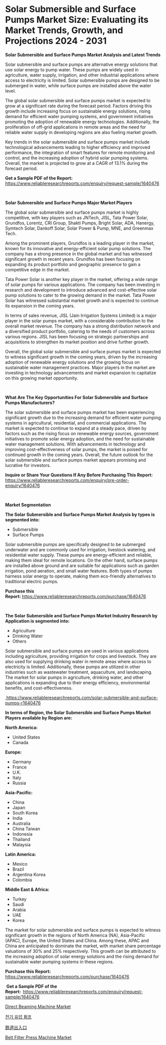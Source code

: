 <p><h1>Solar Submersible and Surface Pumps Market Size: Evaluating its Market Trends, Growth, and Projections 2024 - 2031</h1></p><p><strong>Solar Submersible and Surface Pumps Market Analysis and Latest Trends</strong></p>
<p><p>Solar submersible and surface pumps are alternative energy solutions that use solar energy to pump water. These pumps are widely used in agriculture, water supply, irrigation, and other industrial applications where access to electricity is limited. Solar submersible pumps are designed to be submerged in water, while surface pumps are installed above the water level.</p><p>The global solar submersible and surface pumps market is expected to grow at a significant rate during the forecast period. Factors driving this growth include increasing focus on sustainable energy solutions, rising demand for efficient water pumping systems, and government initiatives promoting the adoption of renewable energy technologies. Additionally, the proliferation of off-grid applications in remote areas and the need for reliable water supply in developing regions are also fueling market growth.</p><p>Key trends in the solar submersible and surface pumps market include technological advancements leading to higher efficiency and improved performance, the integration of smart features for remote monitoring and control, and the increasing adoption of hybrid solar pumping systems. Overall, the market is projected to grow at a CAGR of 13.1% during the forecast period.</p></p>
<p><strong>Get a Sample PDF of the Report:&nbsp;</strong> <a href="https://www.reliableresearchreports.com/enquiry/request-sample/1640476">https://www.reliableresearchreports.com/enquiry/request-sample/1640476</a></p>
<p>&nbsp;</p>
<p><strong>Solar Submersible and Surface Pumps Major Market Players</strong></p>
<p><p>The global solar submersible and surface pumps market is highly competitive, with key players such as JNTech, JISL, Tata Power Solar, Grundfos, Lorentz, CRI Group, Shakti Pumps, Bright Solar, ADA, Hanergy, Symtech Solar, Dankoff Solar, Solar Power & Pump, MNE, and Greenmax Tech. </p><p>Among the prominent players, Grundfos is a leading player in the market, known for its innovative and energy-efficient solar pump solutions. The company has a strong presence in the global market and has witnessed significant growth in recent years. Grundfos has been focusing on expanding its product portfolio and geographic presence to gain a competitive edge in the market.</p><p>Tata Power Solar is another key player in the market, offering a wide range of solar pumps for various applications. The company has been investing in research and development to introduce advanced and cost-effective solar pump solutions to cater to the growing demand in the market. Tata Power Solar has witnessed substantial market growth and is expected to continue its expansion in the coming years.</p><p>In terms of sales revenue, JISL (Jain Irrigation Systems Limited) is a major player in the solar pumps market, with a considerable contribution to the overall market revenue. The company has a strong distribution network and a diversified product portfolio, catering to the needs of customers across various regions. JISL has been focusing on strategic partnerships and acquisitions to strengthen its market position and drive further growth.</p><p>Overall, the global solar submersible and surface pumps market is expected to witness significant growth in the coming years, driven by the increasing adoption of renewable energy solutions and the growing focus on sustainable water management practices. Major players in the market are investing in technology advancements and market expansion to capitalize on this growing market opportunity.</p></p>
<p>&nbsp;</p>
<p><strong>What Are The Key Opportunities For Solar Submersible and Surface Pumps Manufacturers?</strong></p>
<p><p>The solar submersible and surface pumps market has been experiencing significant growth due to the increasing demand for efficient water pumping systems in agricultural, residential, and commercial applications. The market is expected to continue to expand at a steady pace, driven by factors such as the rising focus on renewable energy sources, government initiatives to promote solar energy adoption, and the need for sustainable water management solutions. With advancements in technology and improving cost-effectiveness of solar pumps, the market is poised for continued growth in the coming years. Overall, the future outlook for the solar submersible and surface pumps market appears promising and lucrative for investors.</p></p>
<p><strong>Inquire or Share Your Questions If Any Before Purchasing This Report:</strong> <a href="https://www.reliableresearchreports.com/enquiry/pre-order-enquiry/1640476">https://www.reliableresearchreports.com/enquiry/pre-order-enquiry/1640476</a></p>
<p>&nbsp;</p>
<p><strong>Market Segmentation</strong></p>
<p><strong>The Solar Submersible and Surface Pumps Market Analysis by types is segmented into:</strong></p>
<p><ul><li>Submersible</li><li>Surface Pumps</li></ul></p>
<p><p>Solar submersible pumps are specifically designed to be submerged underwater and are commonly used for irrigation, livestock watering, and residential water supply. These pumps are energy-efficient and reliable, making them ideal for remote locations. On the other hand, surface pumps are installed above ground and are suitable for applications such as garden irrigation, pond aeration, and small water features. Both types of pumps harness solar energy to operate, making them eco-friendly alternatives to traditional electric pumps.</p></p>
<p><strong>Purchase this Report:&nbsp;</strong><a href="https://www.reliableresearchreports.com/purchase/1640476">https://www.reliableresearchreports.com/purchase/1640476</a></p>
<p>&nbsp;</p>
<p><strong>The Solar Submersible and Surface Pumps Market Industry Research by Application is segmented into:</strong></p>
<p><ul><li>Agriculture</li><li>Drinking Water</li><li>Others</li></ul></p>
<p><p>Solar submersible and surface pumps are used in various applications including agriculture, providing irrigation for crops and livestock. They are also used for supplying drinking water in remote areas where access to electricity is limited. Additionally, these pumps are utilized in other industries such as wastewater treatment, aquaculture, and landscaping. The market for solar pumps in agriculture, drinking water, and other applications is expanding due to their energy efficiency, environmental benefits, and cost-effectiveness.</p></p>
<p><a href="https://www.reliableresearchreports.com/solar-submersible-and-surface-pumps-r1640476">&nbsp;https://www.reliableresearchreports.com/solar-submersible-and-surface-pumps-r1640476</a></p>
<p><strong>In terms of Region, the Solar Submersible and Surface Pumps Market Players available by Region are:</strong></p>
<p>
    <p> <strong> North America: </strong>
        <ul>
            <li>United States</li>
            <li>Canada</li>
        </ul>
        </p> 
    <p> <strong> Europe: </strong>
        <ul>
            <li>Germany</li>
            <li>France</li>
            <li>U.K.</li>
            <li>Italy</li>
            <li>Russia</li>
        </ul>
        </p> 
    <p> <strong> Asia-Pacific: </strong>
        <ul>
            <li>China</li>
            <li>Japan</li>
            <li>South Korea</li>
            <li>India</li>
            <li>Australia</li>
            <li>China Taiwan</li>
            <li>Indonesia</li>
            <li>Thailand</li>
            <li>Malaysia</li>
        </ul>
        </p> 
    <p> <strong> Latin America: </strong>
        <ul>
            <li>Mexico</li>
            <li>Brazil</li>
            <li>Argentina Korea</li>
            <li>Colombia</li>
        </ul>
        </p> 
    <p> <strong> Middle East & Africa: </strong>
        <ul>
            <li>Turkey</li>
            <li>Saudi</li>
            <li>Arabia</li>
            <li>UAE</li>
            <li>Korea</li>
        </ul>
    </p>
    </p>
<p><p>The market for solar submersible and surface pumps is expected to witness significant growth in the regions of North America (NA), Asia-Pacific (APAC), Europe, the United States and China. Among these, APAC and China are anticipated to dominate the market, with market share percentage valuations of 30% and 25% respectively. This growth can be attributed to the increasing adoption of solar energy solutions and the rising demand for sustainable water pumping systems in these regions.</p></p>
<p><strong>Purchase this Report: </strong><a href="https://www.reliableresearchreports.com/purchase/1640476">https://www.reliableresearchreports.com/purchase/1640476</a></p>
<p>&nbsp;<strong>Get a Sample PDF of the Report:&nbsp;&nbsp;</strong><a href="https://www.reliableresearchreports.com/enquiry/request-sample/1640476">https://www.reliableresearchreports.com/enquiry/request-sample/1640476</a></p>
<p><strong></strong></p>
<p><p><a href="https://github.com/changoleonlaverguenzanoexiste/Market-Research-Report-List-3/blob/main/direct-beaming-machine-market.md">Direct Beaming Machine Market</a></p><p><a href="https://github.com/solomonbode85/Market-Research-Report-List-1/blob/main/964159636262.md">전기 유압 펌프</a></p><p><a href="https://medium.com/@akio198300/%E9%89%84%E9%81%93%E3%81%AE%E5%88%86%E5%B2%90%E5%99%A8%E5%B8%82%E5%A0%B4%E8%A6%8F%E6%A8%A1%E3%81%A8%E5%B8%82%E5%A0%B4%E5%8B%95%E5%90%91-%E5%AE%8C%E5%85%A8%E3%81%AA%E6%A5%AD%E7%95%8C%E6%A6%82%E8%A6%81-2024%E5%B9%B4%E3%81%8B%E3%82%892031%E5%B9%B4%E3%81%BE%E3%81%A7-22a26a4a8975">鉄道出入口</a></p><p><a href="https://github.com/dimitrishawkinswaynenp91rgz/Market-Research-Report-List-2/blob/main/belt-filter-press-machine-market.md">Belt Filter Press Machine Market</a></p></p>